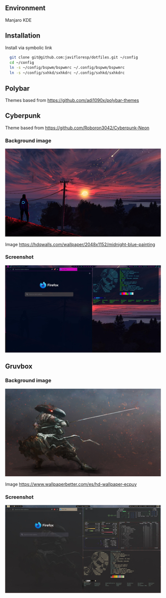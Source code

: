 ## Environment

Manjaro KDE

## Installation

Install via symbolic link

```bash
  git clone git@github.com:javifloresp/dotfiles.git ~/config
  cd ~/config
  ln -s ~/config/bspwm/bspwmrc ~/.config/bspwm/bspwmrc
  ln -s ~/config/sxhkd/sxhkdrc ~/.config/sxhkd/sxhkdrc
```
    

## Polybar

Themes based from https://github.com/adi1090x/polybar-themes

## Cyberpunk

Theme based from https://github.com/Roboron3042/Cyberpunk-Neon

### Background image

![Background](./background/cyberpunk.jpg?raw=true)

Image https://hdqwalls.com/wallpaper/2048x1152/midnight-blue-painting

### Screenshot

![](./screenshot-cyberpunk.jpg?raw=true)

## Gruvbox

### Background image

![](./background/gruvbox.jpg?raw=true)

Image https://www.wallpaperbetter.com/es/hd-wallpaper-ecpuy

### Screenshot

![](./screenshot-gruvbox.jpg?raw=true)
